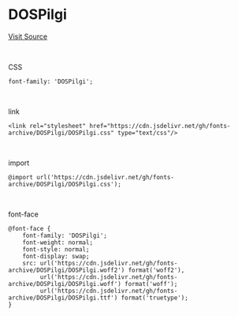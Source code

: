 # DOSPilgi

[Visit Source](https://github.com/hurss/fonts)

&nbsp;

CSS

```
font-family: 'DOSPilgi';
```

&nbsp;

link

```
<link rel="stylesheet" href="https://cdn.jsdelivr.net/gh/fonts-archive/DOSPilgi/DOSPilgi.css" type="text/css"/>
```

&nbsp;

import

```
@import url('https://cdn.jsdelivr.net/gh/fonts-archive/DOSPilgi/DOSPilgi.css');
```

&nbsp;

font-face

```
@font-face {
    font-family: 'DOSPilgi';
    font-weight: normal;
    font-style: normal;
    font-display: swap;
    src: url('https://cdn.jsdelivr.net/gh/fonts-archive/DOSPilgi/DOSPilgi.woff2') format('woff2'),
         url('https://cdn.jsdelivr.net/gh/fonts-archive/DOSPilgi/DOSPilgi.woff') format('woff');
         url('https://cdn.jsdelivr.net/gh/fonts-archive/DOSPilgi/DOSPilgi.ttf') format('truetype');
}
```
